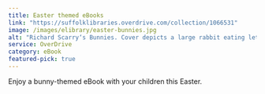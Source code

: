 ```yaml
---
title: Easter themed eBooks
link: "https://suffolklibraries.overdrive.com/collection/1066531"
image: /images/elibrary/easter-bunnies.jpg
alt: "Richard Scarry‘s Bunnies. Cover depicts a large rabbit eating lettuce."
service: OverDrive
category: eBook
featured-pick: true
---
```


Enjoy a bunny-themed eBook with your children this Easter.
